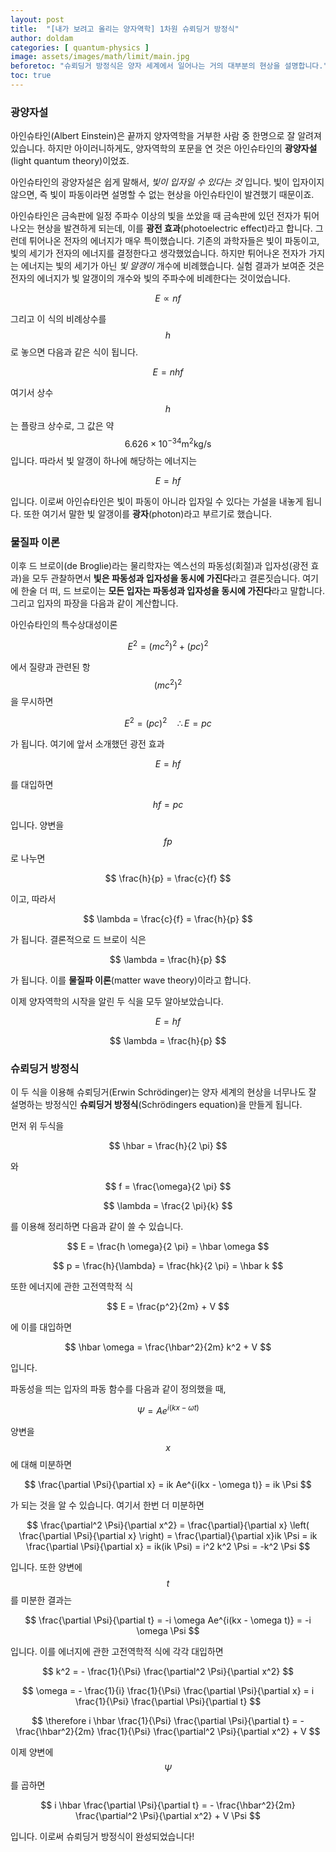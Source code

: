 ```yaml
---
layout: post
title:  "[내가 보려고 올리는 양자역학] 1차원 슈뢰딩거 방정식"
author: doldam
categories: [ quantum-physics ]
image: assets/images/math/limit/main.jpg
beforetoc: "슈뢰딩거 방정식은 양자 세계에서 일어나는 거의 대부분의 현상을 설명합니다."
toc: true
---
```


### 광양자설

아인슈타인(Albert Einstein)은 끝까지 양자역학을 거부한 사람 중 한명으로 잘 알려져 있습니다. 하지만 아이러니하게도, 양자역학의 포문을 연 것은 아인슈타인의 **광양자설**(light quantum theory)이었죠. 

아인슈타인의 광양자설은 쉽게 말해서, *빛이 입자일 수 있다는 것* 입니다. 빛이 입자이지 않으면, 즉 빛이 파동이라면 설명할 수 없는 현상을 아인슈타인이 발견했기 때문이죠.

아인슈타인은 금속판에 일정 주파수 이상의 빛을 쏘았을 때 금속판에 있던 전자가 튀어나오는 현상을 발견하게 되는데, 이를 **광전 효과**(photoelectric effect)라고 합니다. 그런데 튀어나온 전자의 에너지가 매우 특이했습니다. 기존의 과학자들은 빛이 파동이고, 빛의 세기가 전자의 에너지를 결정한다고 생각했었습니다. 하지만 튀어나온 전자가 가지는 에너지는 빛의 세기가 아닌 *빛 알갱이* 개수에 비례했습니다. 실험 결과가 보여준 것은 전자의 에너지가 빛 알갱이의 개수와 빛의 주파수에 비례한다는 것이었습니다.

$$ E \propto nf $$

그리고 이 식의 비례상수를 $$ h $$로 놓으면 다음과 같은 식이 됩니다.

$$ E = nhf $$

여기서 상수 $$ h $$는 플랑크 상수로, 그 값은 약 $$ \mathrm {6.626 × 10^{-34} m^2 kg / s} $$ 입니다. 따라서 빛 알갱이 하나에 해당하는 에너지는

$$ E = hf $$

입니다. 이로써 아인슈타인은 빛이 파동이 아니라 입자일 수 있다는 가설을 내놓게 됩니다. 또한 여기서 말한 빛 알갱이를 **광자**(photon)라고 부르기로 했습니다. 

### 물질파 이론

이후 드 브로이(de Broglie)라는 물리학자는 엑스선의 파동성(회절)과 입자성(광전 효과)을 모두 관찰하면서 **빛은 파동성과 입자성을 동시에 가진다**라고 결론짓습니다. 여기에 한술 더 떠, 드 브로이는 **모든 입자는 파동성과 입자성을 동시에 가진다**라고 말합니다. 그리고 입자의 파장을 다음과 같이 계산합니다.

아인슈타인의 특수상대성이론

$$ E^2 = (mc^2)^2 + (pc)^2 $$

에서 질량과 관련된 항 $$ (mc^2)^2 $$을 무시하면

$$ E^2 = (pc)^2 \quad \therefore E = pc $$

가 됩니다. 여기에 앞서 소개했던 광전 효과

$$ E = hf $$

를 대입하면

$$ hf = pc $$

입니다. 양변을 $$ fp $$로 나누면

$$ \frac{h}{p} = \frac{c}{f} $$

이고, 따라서

$$ \lambda = \frac{c}{f} = \frac{h}{p} $$

가 됩니다. 결론적으로 드 브로이 식은

$$ \lambda = \frac{h}{p} $$

가 됩니다. 이를 **물질파 이론**(matter wave theory)이라고 합니다.

이제 양자역학의 시작을 알린 두 식을 모두 알아보았습니다.

$$ E = hf $$

$$ \lambda = \frac{h}{p} $$

### 슈뢰딩거 방정식

이 두 식을 이용해 슈뢰딩거(Erwin Schrödinger)는 양자 세계의 현상을 너무나도 잘 설명하는 방정식인 **슈뢰딩거 방정식**(Schrödingers equation)을 만들게 됩니다.

먼저 위 두식을 

$$ \hbar = \frac{h}{2 \pi} $$

와

$$ f = \frac{\omega}{2 \pi} $$

$$ \lambda = \frac{2 \pi}{k} $$

를 이용해 정리하면 다음과 같이 쓸 수 있습니다.

$$ E = \frac{h \omega}{2 \pi} = \hbar \omega $$

$$ p = \frac{h}{\lambda} = \frac{hk}{2 \pi} = \hbar k $$

또한 에너지에 관한 고전역학적 식

$$ E = \frac{p^2}{2m} + V $$

에 이를 대입하면

$$ \hbar \omega = \frac{\hbar^2}{2m} k^2 + V $$

입니다.

파동성을 띄는 입자의 파동 함수를 다음과 같이 정의했을 때,

$$ \Psi = Ae^{i(kx - \omega t)} $$

양변을 $$ x $$에 대해 미분하면

$$ \frac{\partial \Psi}{\partial x} = ik Ae^{i(kx - \omega t)} = ik \Psi $$

가 되는 것을 알 수 있습니다. 여기서 한번 더 미분하면

$$ \frac{\partial^2 \Psi}{\partial x^2} = \frac{\partial}{\partial x} \left( \frac{\partial \Psi}{\partial x} \right) = \frac{\partial}{\partial x}ik \Psi = ik \frac{\partial \Psi}{\partial x} = ik(ik \Psi) = i^2 k^2 \Psi = -k^2 \Psi $$

입니다. 또한 양변에 $$ t $$를 미분한 결과는

$$ \frac{\partial \Psi}{\partial t} = -i \omega Ae^{i(kx - \omega t)} = -i \omega \Psi $$

입니다. 이를 에너지에 관한 고전역학적 식에 각각 대입하면

$$ k^2 = - \frac{1}{\Psi} \frac{\partial^2 \Psi}{\partial x^2} $$

$$ \omega = - \frac{1}{i} \frac{1}{\Psi} \frac{\partial \Psi}{\partial x} = i \frac{1}{\Psi} \frac{\partial \Psi}{\partial t} $$

$$ \therefore i \hbar \frac{1}{\Psi} \frac{\partial \Psi}{\partial t} = - \frac{\hbar^2}{2m} \frac{1}{\Psi} \frac{\partial^2 \Psi}{\partial x^2} + V $$

이제 양변에 $$ \Psi $$를 곱하면

$$ i \hbar \frac{\partial \Psi}{\partial t} = - \frac{\hbar^2}{2m} \frac{\partial^2 \Psi}{\partial x^2} + V \Psi $$

입니다. 이로써 슈뢰딩거 방정식이 완성되었습니다!
